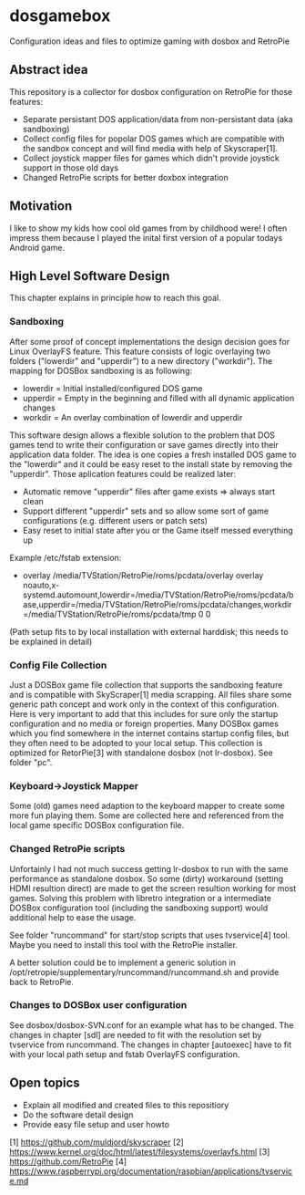 # dosgamebox
Configuration ideas and files to optimize gaming with dosbox and RetroPie

## Abstract idea
This repository is a collector for dosbox configuration on RetroPie for those features:

- Separate persistant DOS application/data from non-persistant data (aka sandboxing)
- Collect config files for popolar DOS games which are compatible with the sandbox concept and will find media with help of Skyscraper[1].
- Collect joystick mapper files for games which didn't provide joystick support in those old days
- Changed RetroPie scripts for better doxbox integration

## Motivation
I like to show my kids how cool old games from by childhood were! I often impress them because I played the inital first version of a popular todays Android game.

## High Level Software Design
This chapter explains in principle how to reach this goal.

### Sandboxing
After some proof of concept implementations the design decision goes for Linux OverlayFS feature.
This feature consists of logic overlaying two folders ("lowerdir" and "upperdir") to a new directory ("workdir").
The mapping for DOSBox sandboxing is as following:

- lowerdir = Initial installed/configured DOS game
- upperdir = Empty in the beginning and filled with all dynamic application changes
- workdir = An overlay combination of lowerdir and upperdir

This software design allows a flexible solution to the problem that DOS games tend to write their configuration or save games directly into their application data folder. The idea is one copies a fresh installed DOS game to the "lowerdir" and it could be easy reset to the install state by removing the "upperdir".
Those aplication features could be realized later:
- Automatic remove "upperdir" files after game exists => always start clean
- Support different "upperdir" sets and so allow some sort of game configurations (e.g. different users or patch sets)
- Easy reset to initial state after you or the Game itself messed everything up

Example /etc/fstab extension:
- overlay /media/TVStation/RetroPie/roms/pcdata/overlay overlay noauto,x-systemd.automount,lowerdir=/media/TVStation/RetroPie/roms/pcdata/base,upperdir=/media/TVStation/RetroPie/roms/pcdata/changes,workdir=/media/TVStation/RetroPie/roms/pcdata/tmp 0 0

(Path setup fits to by local installation with external harddisk; this needs to be explained in detail)

### Config File Collection
Just a DOSBox game file collection that supports the sandboxing feature and is compatible with SkyScraper[1] media scrapping. All files share some generic path concept and work only in the context of this configuration. Here is very important to add that this includes for sure only the startup configuration and no media or foreign properties. Many DOSBox games which you find somewhere in the internet contains startup config files, but they often need to be adopted to your local setup. This collection is optimized for RetorPie[3] with standalone dosbox (not lr-dosbox). See folder "pc".

### Keyboard->Joystick Mapper
Some (old) games need adaption to the keyboard mapper to create some more fun playing them. Some are collected here and referenced from the local game specific DOSBox configuration file.

### Changed RetroPie scripts
Unfortainly I had not much success getting lr-dosbox to run with the same performance as standalone dosbox. So some (dirty) workaround (setting HDMI resultion direct) are made to get the screen resultion working for most games. Solving this problem with libretro integration or a intermediate DOSBox configuration tool (including the sandboxing support) would additional help to ease the usage.

See folder "runcommand" for start/stop scripts that uses tvservice[4] tool. Maybe you need to install this tool with the RetroPie installer.

A better solution could be to implement a generic solution in /opt/retropie/supplementary/runcommand/runcommand.sh and provide back to RetroPie.

### Changes to DOSBox user configuration
See dosbox/dosbox-SVN.conf for an example what has to be changed. The changes in chapter [sdl] are needed to fit with the resolution set by tvservice from runcommand. The changes in chapter [autoexec] have to fit with your local path setup and fstab OverlayFS configuration.

## Open topics
- Explain all modified and created files to this repositiory
- Do the software detail design
- Provide easy file setup and user howto

[1] https://github.com/muldjord/skyscraper
[2] https://www.kernel.org/doc/html/latest/filesystems/overlayfs.html
[3] https://github.com/RetroPie
[4] https://www.raspberrypi.org/documentation/raspbian/applications/tvservice.md
